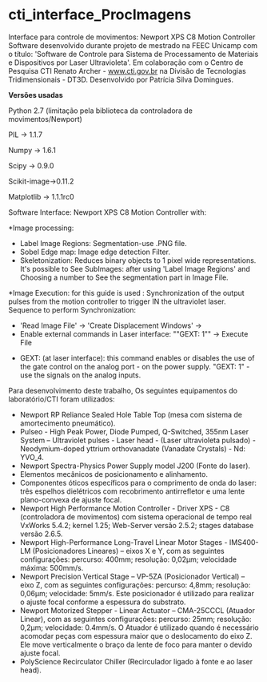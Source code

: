 # cti_interface_ProcImagens
Interface para controle de movimentos: Newport XPS C8 Motion Controller Software desenvolvido durante projeto de mestrado na FEEC Unicamp com o título: 'Software de Controle para Sistema de Processamento de Materiais e Dispositivos por Laser Ultravioleta'. Em colaboração com o Centro de Pesquisa CTI Renato Archer - www.cti.gov.br na Divisão de Tecnologias Tridimensionais - DT3D. 
Desenvolvido por Patrícia Silva Domingues.

**Versões usadas**

Python 2.7 (limitação pela biblioteca da controladora de movimentos/Newport)

PIL -> 1.1.7

Numpy -> 1.6.1

Scipy -> 0.9.0

Scikit-image->0.11.2

Matplotlib -> 1.1.1rc0


Software Interface: Newport XPS C8 Motion Controller with:

*Image processing:
- Label Image Regions: Segmentation-use .PNG file.
- Sobel Edge map: Image edge detection Filter.
- Skeletonization: Reduces binary objects to 1 pixel wide representations.
It's possible to See SubImages: after using 'Label Image Regions' and Choosing a number to See the segmentation part in Image File.

*Image Execution: for this guide is used :
Synchronization of the output pulses from the motion controller to trigger IN the ultraviolet laser.
Sequence to perform Synchronization:
- 'Read Image File' -> 'Create Displacement Windows' -> 
- Enable external commands in Laser interface: ""GEXT: 1"" -> Execute File

* GEXT: (at laser interface): this command enables or disables the use of the gate control on the analog port - on the power supply. "GEXT: 1" - use the signals on the analog inputs.

Para desenvolvimento deste trabalho, Os seguintes equipamentos do laboratório/CTI foram utilizados:

- Newport RP Reliance Sealed Hole Table Top (mesa com sistema de amortecimento pneumático).
- Pulseo - High Peak Power, Diode Pumped, Q-Switched, 355nm Laser System – Ultraviolet pulses - Laser head - (Laser ultravioleta pulsado) - Neodymium-doped yttrium orthovanadate (Vanadate Crystals) - Nd: YVO_4.
- Newport Spectra-Physics Power Supply model J200 (Fonte do laser).
- Elementos mecânicos de posicionamento e alinhamento.
- Componentes óticos específicos para o comprimento de onda do laser: três espelhos dielétricos com recobrimento antirrefletor e uma lente plano-convexa de ajuste focal.
- Newport High Performance Motion Controller - Driver XPS - C8 (controladora de movimentos) com sistema operacional de tempo real VxWorks 5.4.2; kernel 1.25; Web-Server versão 2.5.2; stages database versão 2.6.5.
- Newport High-Performance Long-Travel Linear Motor Stages - IMS400-LM (Posicionadores Lineares) – eixos X e Y, com as seguintes configurações: percurso: 400mm; resolução: 0,02μm; velocidade máxima: 500mm/s.
- Newport Precision Vertical Stage – VP-5ZA (Posicionador Vertical) – eixo Z, com as seguintes configurações: percurso: 4,8mm; resolução: 0,06μm; velocidade: 5mm/s. Este posicionador é utilizado para realizar o ajuste focal conforme a espessura do substrato.
- Newport Motorized Stepper - Linear Actuator – CMA-25CCCL (Atuador Linear), com as seguintes configurações: percurso: 25mm; resolução: 0,2μm; velocidade: 0.4mm/s. O Atuador é utilizado quando é necessário acomodar peças com espessura maior que o deslocamento do eixo Z. Ele move verticalmente o braço da lente de foco para manter o devido ajuste focal.
- PolyScience Recirculator Chiller (Recirculador ligado à fonte e ao laser head).


